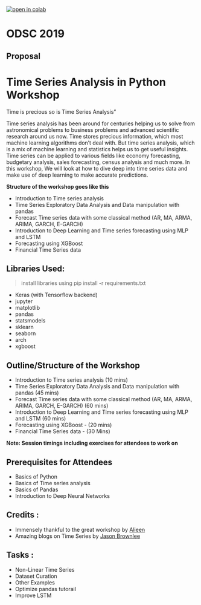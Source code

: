 [![open in colab](https://colab.research.google.com/assets/colab-badge.svg)](https://colab.research.google.com/github/poornagurram/TimeSeriesAnalysis_ODSC_2019/)

# ODSC 2019

## Proposal

# Time Series Analysis in Python Workshop
Time is precious so is Time Series Analysis”

Time series analysis has been around for centuries helping us to solve from astronomical problems to business problems and advanced scientific research around us now. Time stores precious information, which most machine learning algorithms don’t deal with. But time series analysis, which is a mix of machine learning and statistics helps us to get useful insights. Time series can be applied to various fields like economy forecasting, budgetary analysis, sales forecasting, census analysis and much more. In this workshop, We will look at how to dive deep into time series data and make use of deep learning to make accurate predictions.

**Structure of the workshop goes like this**

* Introduction to Time series analysis
* Time Series Exploratory Data Analysis and Data manipulation with pandas
* Forecast Time series data with some classical method (AR, MA, ARMA, ARIMA, GARCH, E-GARCH)
* Introduction to Deep Learning and Time series forecasting using MLP and LSTM
* Forecasting using XGBoost
* Financial Time Series data

## Libraries Used:
> install libraries using pip install -r requirements.txt 

* Keras (with Tensorflow backend)
* jupyter
* matplotlib
* pandas
* statsmodels
* sklearn
* seaborn
* arch
* xgboost

## Outline/Structure of the Workshop

* Introduction to Time series analysis (10 mins)
* Time Series Exploratory Data Analysis and Data manipulation with pandas (45 mins)
* Forecast Time series data with some classical method (AR, MA, ARMA, ARIMA, GARCH, E-GARCH) (60 mins)
* Introduction to Deep Learning and Time series forecasting using MLP and LSTM (60 mins)
* Forecasting using XGBoost - (20 mins)
* Financial Time Series data - (30 Mins)

**Note: Session timings including exercises for attendees to work on**

## Prerequisites for Attendees
* Basics of Python
* Basics of Time series analysis
* Basics of Pandas
* Introduction to Deep Neural Networks

## Credits :

* Immensely thankful to the great workshop by [Alieen](https://github.com/AileenNielsen/TimeSeriesAnalysisWithPython)
* Amazing blogs on Time Series by [Jason Brownlee](https://machinelearningmastery.com/)

## Tasks :
* Non-Linear Time Series
* Dataset Curation
* Other Examples 
* Optimize pandas tutorail
* Improve LSTM 
